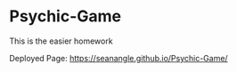 # Psychic-Game
This is the easier homework

Deployed Page: https://seanangle.github.io/Psychic-Game/
